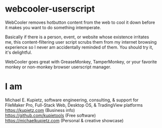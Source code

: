 # webcooler-userscript
WebCooler removes hotbutton content from the web to cool it down before it makes you want to do something intemperate.

Basically if there is a person, event, or website whose existence irritates me, this content-filtering user script scrubs them from my internet browsing experience so I never am accidentally reminded of them. You should try it, it's delightful. 

WebCooler goes great with GreaseMonkey, TamperMonkey, or your favorite monkey or non-monkey browser userscript manager. 

# I am
Michael E. Kupietz, software engineering, consulting, & support for FileMaker Pro, Full-Stack Web, Desktop OS, & TradingView platforms  
https://kupietz.com (Business info)  
https://github.com/kupietools (Free software)  
https://michaelkupietz.com (Personal & creative showcase)  

